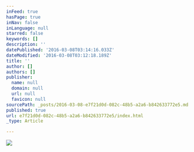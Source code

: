 ```yaml
---
inFeed: true
hasPage: true
inNav: false
inLanguage: null
starred: false
keywords: []
description: ''
datePublished: '2016-03-08T03:14:16.033Z'
dateModified: '2016-03-08T03:12:18.189Z'
title: ''
author: []
authors: []
publisher:
  name: null
  domain: null
  url: null
  favicon: null
sourcePath: _posts/2016-03-08-e7f21d0d-082c-48b5-a2a6-b842633772e5.md
published: true
url: e7f21d0d-082c-48b5-a2a6-b842633772e5/index.html
_type: Article

---
```

![](https://the-grid-user-content.s3-us-west-2.amazonaws.com/2e14b5a8-d71b-4043-8181-e473003b6d58.png)